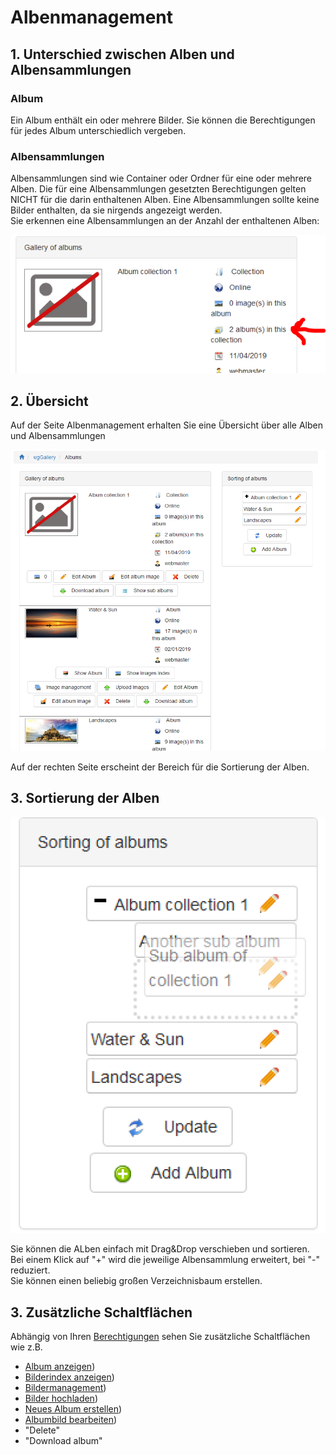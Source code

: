 # Albenmanagement

## 1. Unterschied zwischen Alben und Albensammlungen

### Album

Ein Album enthält ein oder mehrere Bilder. Sie können die Berechtigungen für jedes Album unterschiedlich vergeben.

### Albensammlungen

Albensammlungen sind wie Container oder Ordner für eine oder mehrere Alben. Die für eine Albensammlungen gesetzten Berechtigungen gelten NICHT für die darin enthaltenen Alben.
Eine Albensammlungen sollte keine Bilder enthalten, da sie nirgends angezeigt werden.  
Sie erkennen eine Albensammlungen an der Anzahl der enthaltenen Alben:

![](../../.gitbook/assets/albummanagement3.png)

## 2. Übersicht

Auf der Seite Albenmanagement erhalten Sie eine Übersicht über alle Alben und Albensammlungen

![](../../.gitbook/assets/albummanagement1.png)

Auf der rechten Seite erscheint der Bereich für die Sortierung der Alben.

## 3. Sortierung der Alben

![](../../.gitbook/assets/albummanagement2.png)

Sie können die ALben einfach mit Drag&Drop verschieben und sortieren.  
Bei einem Klick auf "+" wird die jeweilige Albensammlung erweitert, bei "-" reduziert.  
Sie können einen beliebig großen Verzeichnisbaum erstellen.

## 3. Zusätzliche Schaltflächen

Abhängig von Ihren [Berechtigungen](./administration-menu/permissions.md) sehen Sie zusätzliche Schaltflächen wie z.B.

* [Album anzeigen](displaying-albums.md)\)
* [Bilderindex anzeigen](image-index.md)\)
* [Bildermanagement](image-management.md)\)
* [Bilder hochladen](uploading-images.md)\)
* [Neues Album erstellen](create-new-album.md)\)
* [Albumbild bearbeiten](album-image.md)\)
* "Delete"
* "Download album"

